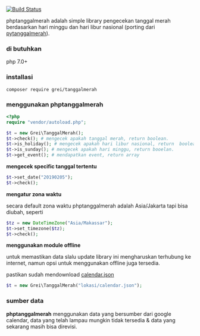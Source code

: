 [![Build Status](https://travis-ci.org/guangrei/phptanggalmerah.svg?branch=master)](https://travis-ci.org/guangrei/phptanggalmerah)

phptanggalmerah adalah simple library pengecekan tanggal merah berdasarkan hari minggu dan hari libur nasional (porting dari [pytanggalmerah](https://github.com/guangrei/pytanggalmerah)).

### di butuhkan

php 7.0+

### installasi

```
composer require grei/tanggalmerah
```

### menggunakan phptanggalmerah

``` php
<?php
require "vendor/autoload.php";

$t = new Grei\TanggalMerah();
$t->check(); # mengecek apakah tanggal merah, return boolean.
$t->is_holiday(); # mengecek apakah hari libur nasional, return  boolean.
$t->is_sunday(); # mengecek apakah hari minggu, return booelan.
$t->get_event(); # mendapatkan event, return array

```
 **mengecek specific tanggal tertentu** 

``` php
$t->set_date("20190205");
$t->check();
```
 **mengatur zona waktu** 

secara default zona waktu phptanggalmerah adalah Asia/Jakarta tapi bisa diubah, seperti

``` php
$tz = new DateTimeZone("Asia/Makassar");
$t->set_timezone($tz);
$t->check();
```
 **menggunakan module offline**

untuk memastikan data slalu update library ini mengharuskan terhubung ke internet, namun opsi untuk menggunakan offline juga tersedia.

pastikan sudah mendownload [calendar.json](https://raw.githubusercontent.com/guangrei/APIHariLibur_V2/main/calendar.min.json)


```php
$t = new Grei\TanggalMerah("lokasi/calendar.json");

```
### sumber data

**phptanggalmerah** menggunakan data yang bersumber dari google calendar, data yang telah lampau mungkin tidak tersedia & data yang sekarang masih bisa direvisi.
